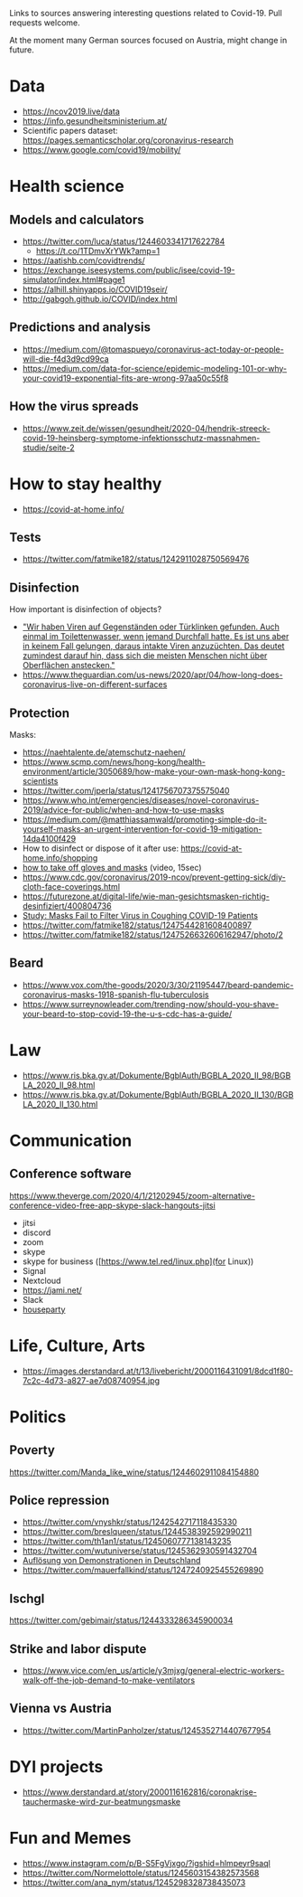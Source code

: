 Links to sources answering interesting questions related to Covid-19. Pull requests welcome.

At the moment many German sources focused on Austria, might change in future.

Data
====

- https://ncov2019.live/data
- https://info.gesundheitsministerium.at/
- Scientific papers dataset: https://pages.semanticscholar.org/coronavirus-research
- https://www.google.com/covid19/mobility/


Health science
==============

Models and calculators
----------------------

- https://twitter.com/luca/status/1244603341717622784
    - https://t.co/1TDmvXrYWk?amp=1
- https://aatishb.com/covidtrends/
- https://exchange.iseesystems.com/public/isee/covid-19-simulator/index.html#page1
- https://alhill.shinyapps.io/COVID19seir/
- http://gabgoh.github.io/COVID/index.html


Predictions and analysis
------------------------
- https://medium.com/@tomaspueyo/coronavirus-act-today-or-people-will-die-f4d3d9cd99ca
- https://medium.com/data-for-science/epidemic-modeling-101-or-why-your-covid19-exponential-fits-are-wrong-97aa50c55f8


How the virus spreads
---------------------
- https://www.zeit.de/wissen/gesundheit/2020-04/hendrik-streeck-covid-19-heinsberg-symptome-infektionsschutz-massnahmen-studie/seite-2


How to stay healthy
===================

- https://covid-at-home.info/

Tests
-----

- https://twitter.com/fatmike182/status/1242911028750569476


Disinfection
------------

How important is disinfection of objects?
- ["Wir haben Viren auf Gegenständen oder Türklinken gefunden. Auch einmal im Toilettenwasser, wenn jemand Durchfall hatte. Es ist uns aber in keinem Fall gelungen, daraus intakte Viren anzuzüchten. Das deutet zumindest darauf hin, dass sich die meisten Menschen nicht über Oberflächen anstecken."](https://www.zeit.de/wissen/gesundheit/2020-04/hendrik-streeck-covid-19-heinsberg-symptome-infektionsschutz-massnahmen-studie/seite-2)
- https://www.theguardian.com/us-news/2020/apr/04/how-long-does-coronavirus-live-on-different-surfaces


Protection
----------

Masks:
- https://naehtalente.de/atemschutz-naehen/
- https://www.scmp.com/news/hong-kong/health-environment/article/3050689/how-make-your-own-mask-hong-kong-scientists
- https://twitter.com/jperla/status/1241756707375575040
- https://www.who.int/emergencies/diseases/novel-coronavirus-2019/advice-for-public/when-and-how-to-use-masks
- https://medium.com/@matthiassamwald/promoting-simple-do-it-yourself-masks-an-urgent-intervention-for-covid-19-mitigation-14da4100f429
- How to disinfect or dispose of it after use: https://covid-at-home.info/shopping
- [how to take off gloves and masks](https://twitter.com/MutVerein/status/1245651453819023360)
  (video, 15sec)
- https://www.cdc.gov/coronavirus/2019-ncov/prevent-getting-sick/diy-cloth-face-coverings.html
- https://futurezone.at/digital-life/wie-man-gesichtsmasken-richtig-desinfiziert/400804736
- [Study: Masks Fail to Filter Virus in Coughing COVID-19 Patients](https://www.medpagetoday.com/infectiousdisease/covid19/85814)
- https://twitter.com/fatmike182/status/1247544281608400897
- https://twitter.com/fatmike182/status/1247526632606162947/photo/2


Beard
-----
- https://www.vox.com/the-goods/2020/3/30/21195447/beard-pandemic-coronavirus-masks-1918-spanish-flu-tuberculosis
- https://www.surreynowleader.com/trending-now/should-you-shave-your-beard-to-stop-covid-19-the-u-s-cdc-has-a-guide/


Law
===

- https://www.ris.bka.gv.at/Dokumente/BgblAuth/BGBLA_2020_II_98/BGBLA_2020_II_98.html
- https://www.ris.bka.gv.at/Dokumente/BgblAuth/BGBLA_2020_II_130/BGBLA_2020_II_130.html


Communication
=============

Conference software
-------------------

https://www.theverge.com/2020/4/1/21202945/zoom-alternative-conference-video-free-app-skype-slack-hangouts-jitsi

- jitsi
- discord
- zoom
- skype
- skype for business ([https://www.tel.red/linux.php](for Linux))
- Signal
- Nextcloud
- https://jami.net/
- Slack
- [houseparty](https://houseparty.com/)


Life, Culture, Arts
==================

- https://images.derstandard.at/t/13/livebericht/2000116431091/8dcd1f80-7c2c-4d73-a827-ae7d08740954.jpg


Politics
========


Poverty
-------

https://twitter.com/Manda_like_wine/status/1244602911084154880


Police repression
-----------------

- https://twitter.com/vnyshkr/status/1242542717118435330
- https://twitter.com/breslqueen/status/1244538392592990211
- https://twitter.com/th1an1/status/1245060777138143235
- https://twitter.com/wutuniverse/status/1245362930591432704
- [Auflösung von Demonstrationen in Deutschland](https://twitter.com/Resistance2O20/status/1246441785313898497)
- https://twitter.com/mauerfallkind/status/1247240925455269890


Ischgl
------

https://twitter.com/gebimair/status/1244333286345900034


Strike and labor dispute
------------------------

- https://www.vice.com/en_us/article/y3mjxg/general-electric-workers-walk-off-the-job-demand-to-make-ventilators


Vienna vs Austria
-----------------

- https://twitter.com/MartinPanholzer/status/1245352714407677954


DYI projects
============

- https://www.derstandard.at/story/2000116162816/coronakrise-tauchermaske-wird-zur-beatmungsmaske


Fun and Memes
=============

- https://www.instagram.com/p/B-S5FgVjxgo/?igshid=hlmpeyr9saql
- https://twitter.com/Normelottole/status/1245603154382573568
- https://twitter.com/ana_nym/status/1245298328738435073
